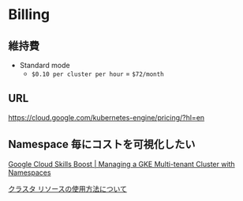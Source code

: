 # Billing


## 維持費

+ Standard mode
  + `$0.10 per cluster per hour` = `$72/month`


## URL

https://cloud.google.com/kubernetes-engine/pricing/?hl=en


## Namespace 毎にコストを可視化したい

[Google Cloud Skills Boost | Managing a GKE Multi-tenant Cluster with Namespaces](https://www.cloudskillsboost.google/focuses/14861?locale=ja&parent=catalog)

[クラスタ リソースの使用方法について](https://cloud.google.com/kubernetes-engine/docs/how-to/cluster-usage-metering)
